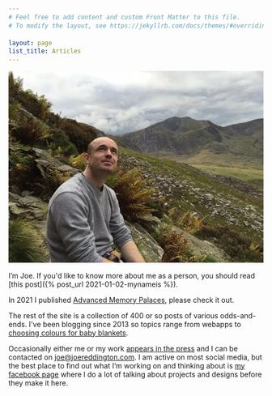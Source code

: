 ```yaml
---
# Feel free to add content and custom Front Matter to this file.
# To modify the layout, see https://jekyllrb.com/docs/themes/#overriding-theme-defaults

layout: page
list_title: Articles
---
```


![Joe Reddington in the Welsh Mountains](assets/images/profile.png)


I’m Joe. If you'd like to know more about me as a person, you should read  [this post]({% post_url 2021-01-02-mynameis %}). 

In 2021 I published [Advanced Memory Palaces](https://www.amazon.co.uk/Joe-Reddington/dp/B09GJFZ6JM), please check it out. 

The rest of the site is a collection of 400 or so posts of various odds-and-ends. I've been blogging since 2013 so topics range from webapps to [choosing colours for baby blankets](2015/11/04/its-not-baby-boy-blue.-its-sirius/html).


Occasionally either me or my work [appears in the press](media/) and I can be contacted on [joe@joereddington.com](mailto:joe@joereddington.com). I am active on most social media, but the best place to find out what I’m working on and thinking about is <a href="https://www.facebook.com/joe.reddington" onclick="getOutboundLink('my facebook page')">my facebook page</a>  where I do a lot of talking about projects and designs before they make it here.





